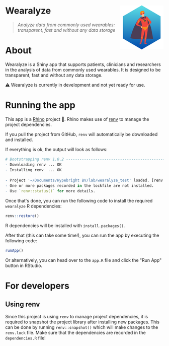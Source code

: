 # Wearalyze <img src="app/static/logos/wearalyze.png" align="right" alt="Rhino logo" style="height: 140px;">
> _Analyze data from commonly used wearables: transparent, fast and without any data storage_

# About

Wearalyze is a Shiny app that supports patients, clinicians and researchers in the analysis of data from commonly used wearables. It is designed to be transparent, fast and without any data storage. 

⚠️ Wearalyze is currently in development and not yet ready for use.

# Running the app

This app is a [Rhino](https://github.com/Appsilon/rhino) project 🦏. Rhino makes use of [renv](https://rstudio.github.io/renv/index.html) to manage the project dependencies.

If you pull the project from GitHub, `renv` will automatically be downloaded and installed. 

If everything is ok, the output will look as follows:

```r
# Bootstrapping renv 1.0.2 ---------------------------------------------------
- Downloading renv ... OK
- Installing renv  ... OK

- Project '~/Documents/Hypebright BV/lab/wearalyze_test' loaded. [renv 1.0.2]
- One or more packages recorded in the lockfile are not installed.
- Use `renv::status()` for more details.
```

Once that's done, you can run the following code to install the required `wearalyze` R dependencies:

```r
renv::restore()
```

R dependencies will be installed with `install.packages()`.

After that (this can take some time!), you can run the app by executing the following code:

```r
runApp()
```

Or alternatively, you can head over to the `app.R` file and click the "Run App" button in RStudio. 

# For developers

## Using renv

Since this project is using `renv` to manage project dependencies, it is required to snapshot the project library after installing new packages. This can be done by running `renv::snapshot()` which will make changes to the `renv.lock` file. Make sure that the dependencies are recorded in the `dependencies.R` file! 
